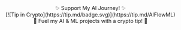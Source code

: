 <div style="text-align: center;">
  ✨ Support My AI Journey! ✨
</div>
<div style="text-align: center;">
  [![Tip in Crypto](https://tip.md/badge.svg)](https://tip.md/AIFlowML)
</div>
<div style="text-align: center;">
  🚀 Fuel my AI & ML projects with a crypto tip! 🚀
</div>




  


<!--
**AIFlowML/AIFlowML** is a ✨ _special_ ✨ repository because its `README.md` (this file) appears on your GitHub profile.

Here are some ideas to get you started:

- 🔭 I’m currently working on ...
- 🌱 I’m currently learning ...
- 👯 I’m looking to collaborate on ...
- 🤔 I’m looking for help with ...
- 💬 Ask me about ...
- 📫 How to reach me: ...
- 😄 Pronouns: ...
- ⚡ Fun fact: ...
-->
